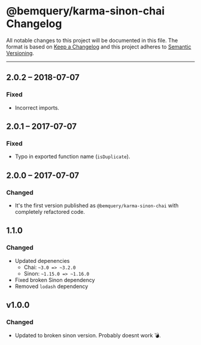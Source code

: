 # @bemquery/karma-sinon-chai Changelog

All notable changes to this project will be documented in this file.
The format is based on [Keep a Changelog](http://keepachangelog.com/)
and this project adheres to [Semantic Versioning](http://semver.org/).

---

## 2.0.2 – 2018-07-07
### Fixed
* Incorrect imports.

## 2.0.1 – 2017-07-07
### Fixed
* Typo in exported function name (`isDuplicate`).

## 2.0.0 – 2017-07-07
### Changed
* It's the first version published as `@bemquery/karma-sinon-chai` with completely refactored code.

## 1.1.0
### Changed
* Updated depenencies
	* Chai: `~3.0 => ~3.2.0`
	* Sinon: `~1.15.0 => ~1.16.0`
* Fixed broken Sinon dependency
* Removed `lodash` dependency

## v1.0.0
### Changed
* Updated to broken sinon version. Probably doesnt work :bomb:.
